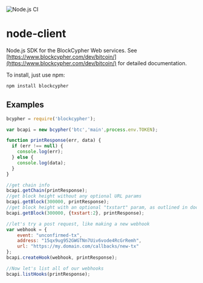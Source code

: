 ![Node.js CI](https://github.com/blockcypher/node-client/workflows/Node.js%20CI/badge.svg)

node-client
===========

Node.js SDK for the BlockCypher Web services. See [https://www.blockcypher.com/dev/bitcoin/](https://www.blockcypher.com/dev/bitcoin/) for detailed documentation.

To install, just use npm:

```bash
npm install blockcypher
```

Examples
--------

```javascript
bcypher = require('blockcypher');

var bcapi = new bcypher('btc','main',process.env.TOKEN);

function printResponse(err, data) {
  if (err !== null) {
    console.log(err);
  } else {
    console.log(data);
  }
}

//get chain info
bcapi.getChain(printResponse);
//get block height without any optional URL params
bcapi.getBlock(300000, printResponse);
//get block height with an optional "txstart" param, as outlined in docs here: http://dev.blockcypher.com/
bcapi.getBlock(300000, {txstart:2}, printResponse);

//let's try a post request, like making a new webhook
var webhook = {
	event: "unconfirmed-tx",
	address: "15qx9ug952GWGTNn7Uiv6vode4RcGrRemh",
	url: "https://my.domain.com/callbacks/new-tx"
};
bcapi.createHook(webhook, printResponse);

//Now let's list all of our webhooks
bcapi.listHooks(printResponse);
```
